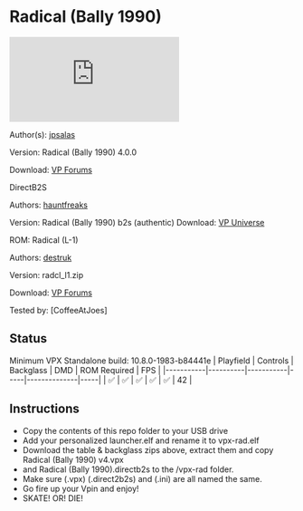 # Radical (Bally 1990)
![Table Preview](https://www.vpforums.org/index.php?app=downloads&module=display&section=screenshot&record=104776&id=13694&full=1)

Author(s): [jpsalas](https://www.vpforums.org/index.php?showuser=277)  

Version:  Radical (Bally 1990) 4.0.0

Download:  [VP Forums](https://www.vpforums.org/index.php?app=downloads&showfile=13694)



DirectB2S

Authors: [hauntfreaks](https://vpuniverse.com/profile/5216-hauntfreaks/)

Version: Radical (Bally 1990) b2s (authentic)
Download: [VP Universe](https://vpuniverse.com/files/file/10746-radical-bally-1990-b2s-authentic/)



ROM: Radical (L-1)

Authors: [destruk](https://www.vpforums.org/index.php?showuser=5)

Version: radcl_l1.zip

Download: [VP Forums](https://www.vpforums.org/index.php?app=downloads&showfile=951)


Tested by:
[CoffeeAtJoes]

## Status 

Minimum VPX Standalone build: 10.8.0-1983-b84441e
| Playfield | Controls | Backglass | DMD | ROM Required | FPS | 
|-----------|----------|-----------|-----|--------------|-----|
| :white_check_mark: | :white_check_mark: | :white_check_mark: | :white_check_mark: | :white_check_mark: | 42 |

## Instructions

- Copy the contents of this repo folder to your USB drive
- Add your personalized launcher.elf and rename it to vpx-rad.elf
- Download the table & backglass zips above, extract them and copy Radical (Bally 1990) v4.vpx
- and Radical (Bally 1990).directb2s to the /vpx-rad folder.
- Make sure (.vpx) (.direct2b2s) and (.ini) are all named the same. 
- Go fire up your Vpin and enjoy!
- SKATE! OR! DIE!